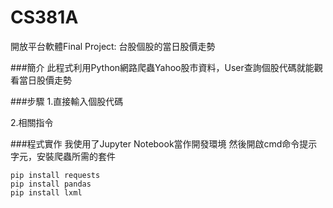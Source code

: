 # CS381A

開放平台軟體Final Project: 台股個股的當日股價走勢

###簡介
此程式利用Python網路爬蟲Yahoo股市資料，User查詢個股代碼就能觀看當日股價走勢

###步驟
1.直接輸入個股代碼

2.相關指令

###程式實作
我使用了Jupyter Notebook當作開發環境
然後開啟cmd命令提示字元，安裝爬蟲所需的套件

```
pip install requests
pip install pandas
pip install lxml
```
